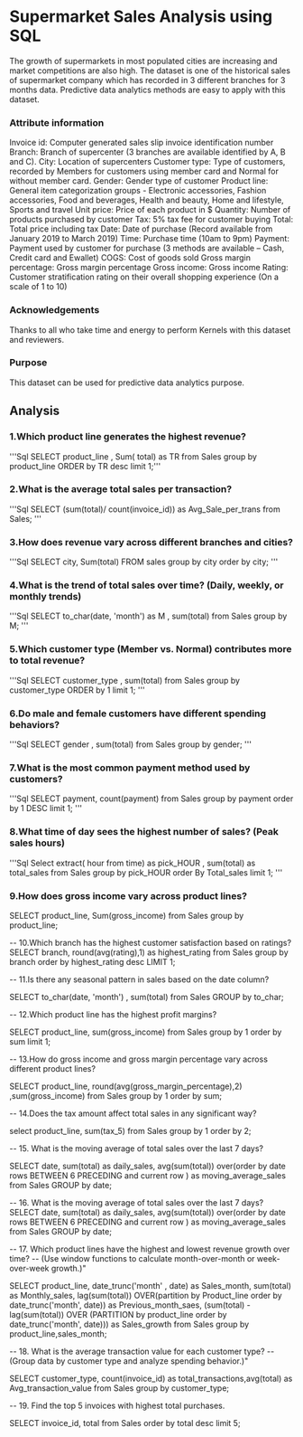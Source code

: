 # Supermarket Sales Analysis using SQL 

The growth of supermarkets in most populated cities are increasing and market competitions are also high. The dataset is one of the historical sales of supermarket company which has recorded in 3 different branches for 3 months data. Predictive data analytics methods are easy to apply with this dataset.

### Attribute information
Invoice id: Computer generated sales slip invoice identification number
Branch: Branch of supercenter (3 branches are available identified by A, B and C).
City: Location of supercenters
Customer type: Type of customers, recorded by Members for customers using member card and Normal for without member card.
Gender: Gender type of customer
Product line: General item categorization groups - Electronic accessories, Fashion accessories, Food and beverages, Health and beauty, Home and lifestyle, Sports and travel
Unit price: Price of each product in $
Quantity: Number of products purchased by customer
Tax: 5% tax fee for customer buying
Total: Total price including tax
Date: Date of purchase (Record available from January 2019 to March 2019)
Time: Purchase time (10am to 9pm)
Payment: Payment used by customer for purchase (3 methods are available – Cash, Credit card and Ewallet)
COGS: Cost of goods sold
Gross margin percentage: Gross margin percentage
Gross income: Gross income
Rating: Customer stratification rating on their overall shopping experience (On a scale of 1 to 10)

### Acknowledgements
Thanks to all who take time and energy to perform Kernels with this dataset and reviewers.

### Purpose
This dataset can be used for predictive data analytics purpose.


## Analysis

### 1.Which product line generates the highest revenue?
'''Sql
SELECT product_line , Sum( total) as TR from Sales
	group by product_line
	ORDER by TR desc
	limit 1;'''
### 2.What is the average total sales per transaction?
'''Sql 
SELECT (sum(total)/ count(invoice_id)) as Avg_Sale_per_trans
from Sales;
'''
### 3.How does revenue vary across different branches and cities?
'''Sql
SELECT city, Sum(total) FROM sales
group by city
order by city;
'''
### 4.What is the trend of total sales over time? (Daily, weekly, or monthly trends)
'''Sql
SELECT to_char(date, 'month') as M , sum(total) from Sales
group by M;
'''
### 5.Which customer type (Member vs. Normal) contributes more to total revenue?
'''Sql
SELECT customer_type , sum(total) from Sales
group by customer_type
ORDER by 1
limit 1;
'''
### 6.Do male and female customers have different spending behaviors?
'''Sql
SELECT gender , sum(total) from Sales
group by gender;
'''
### 7.What is the most common payment method used by customers?
'''Sql
SELECT payment, count(payment) from Sales
group by payment
order by 1 DESC
limit 1; 
'''
### 8.What time of day sees the highest number of sales? (Peak sales hours)
'''Sql
Select extract( hour from time) as pick_HOUR , sum(total) as total_sales from Sales
group by pick_HOUR
order By Total_sales
limit 1;
'''

### 9.How does gross income vary across product lines?
SELECT product_line, Sum(gross_income) from Sales
group by product_line;

-- 10.Which branch has the highest customer satisfaction based on ratings?
SELECT branch, round(avg(rating),1) as highest_rating from Sales
group by branch
order by highest_rating desc
LIMIT 1;

-- 11.Is there any seasonal pattern in sales based on the date column?

SELECT to_char(date, 'month') , sum(total) from Sales
GROUP by to_char;

-- 12.Which product line has the highest profit margins?

SELECT product_line, sum(gross_income) from Sales
group by 1
order by sum
limit 1;

-- 13.How do gross income and gross margin percentage vary across different product lines?

SELECT product_line, round(avg(gross_margin_percentage),2) ,sum(gross_income) from Sales
group by 1
order by sum;

-- 14.Does the tax amount affect total sales in any significant way?

select product_line, sum(tax_5) from Sales
group by 1
order by 2;

-- 15. What is the moving average of total sales over the last 7 days?

SELECT date,
sum(total) as daily_sales,
avg(sum(total)) over(order by date rows BETWEEN 6 PRECEDING and current row ) as moving_average_sales
from Sales
GROUP by date;

-- 16. What is the moving average of total sales over the last 7 days?
SELECT date,
sum(total) as daily_sales,
avg(sum(total)) over(order by date rows BETWEEN 6 PRECEDING and current row ) as moving_average_sales
from Sales
GROUP by date;

-- 17. Which product lines have the highest and lowest revenue growth over time?
-- (Use window functions to calculate month-over-month or week-over-week growth.)"

SELECT product_line,
date_trunc('month' , date) as Sales_month,
sum(total) as Monthly_sales,
lag(sum(total)) OVER(partition by Product_line order by date_trunc('month', date)) as Previous_month_saes,
(sum(total) - lag(sum(total)) OVER (PARTITION by product_line order by date_trunc('month', date))) as Sales_growth
from Sales
group by product_line,sales_month;

-- 18. What is the average transaction value for each customer type?
-- (Group data by customer type and analyze spending behavior.)"

SELECT customer_type, count(invoice_id) as total_transactions,avg(total) as Avg_transaction_value from Sales
group by customer_type;

-- 19. Find the top 5 invoices with highest total purchases.

SELECT invoice_id, total from Sales
order by total desc
limit 5;



